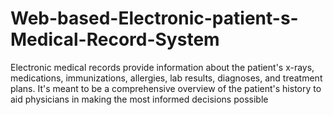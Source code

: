 # Web-based-Electronic-patient-s-Medical-Record-System
Electronic medical records provide information about the patient's x-rays, medications, immunizations, allergies, lab results, diagnoses, and treatment plans. It's meant to be a comprehensive overview of the patient's history to aid physicians in making the most informed decisions possible
